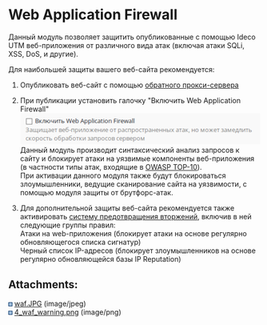 # Web Application Firewall

Данный модуль позволяет защитить опубликованные с помощью Ideco UTM
веб-приложения от различного вида атак (включая атаки SQLi, XSS,
DoS, и другие).

Для наибольшей защиты вашего веб-сайта рекомендуется:

1.  Опубликовать веб-сайт с помощью [обратного прокси-сервера](./Обратный_прокси.md)
2.  При публикации установить галочку "Включить Web Application
    Firewall"  
    ![](attachments/4981576/6586624.png)  
    Данный модуль производит синтаксический анализ запросов к сайту и
    блокирует атаки на уязвимые компоненты веб-приложения (в
    частности типы атак, входящие в [OWASP
    TOP-10](https://www.owasp.org/index.php/Category:OWASP_Top_Ten_Project)).  
    При активации данного модуля также будут блокироваться
    злоумышленники, ведущие сканирование сайта на
    уязвимости, с помощью модуля защиты от брутфорс-атак.  
      
3.  Для дополнительной защиты веб-сайта рекомендуется также активировать
    [систему предотвращения вторжений](./Предотвращение_вторжений.md),
    включив в ней следующие группы правил:  
    Атаки на web-приложения (блокирует атаки на основе регулярно
    обновляющегося списка сигнатур)  
    Черный список IP-адресов (блокирует злоумышленников на основе
    регулярно обновляющейся базы IP Reputation)  
      

<div class="pageSectionHeader">

## Attachments:

</div>

<div class="greybox" data-align="left">

![](images/icons/bullet_blue.gif)
[waf.JPG](attachments/4981576/4981575.jpg) (image/jpeg)  
![](images/icons/bullet_blue.gif)
[4\_waf\_warning.png](attachments/4981576/6586624.png) (image/png)  

</div>
